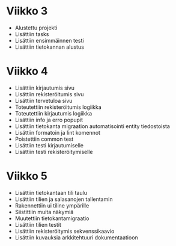 # Viikko 3

- Alustettu projekti
- Lisättiin tasks
- Lisättiin ensimmäinnen testi
- Lisättiin tietokannan alustus

# Viikko 4

- Lisättiin kirjautumis sivu
- Lisättiin rekisteröitumis sivu
- Lisättiin tervetuloa sivu
- Toteutettiin rekisteröitumis logiikka
- Toteutettiin kirjautumis logiikka
- Lisättiin info ja erro popupit
- Lisättiin tietokanta migraation automatisointi entity tiedostoista
- Lisättiin formatoin ja lint komennot
- Poistettiin common test
- Lisättiin testi kirjautumiselle
- Lisättiin testi rekisteröitymiselle

# Viikko 5
- Lisättiin tietokantaan tili taulu
- Lisättiin tilien ja salasanojen tallentamin
- Rakennettiin ui tiline ympärille
- Siistittiin muita näkymiä
- Muutettiin tietokantamigraatio
- Lisättiin tilien testit
- Lisättiin rekisteröitymis sekvenssikaavio
- Lisättiin kuvauksia arkkitehtuuri dokumentaatioon